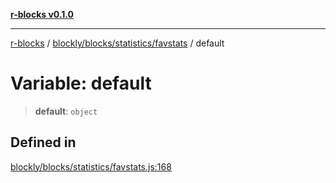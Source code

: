 [**r-blocks v0.1.0**](../../../../../README.md)

***

[r-blocks](../../../../../modules.md) / [blockly/blocks/statistics/favstats](../README.md) / default

# Variable: default

> **default**: `object`

## Defined in

[blockly/blocks/statistics/favstats.js:168](https://github.com/DhyeyMavani2003/r-blocks/blob/3c6fd2c845ebaab7af1ba61c432e0fe34ef7f334/src/pages/modules/blockly/blocks/statistics/favstats.js#L168)
